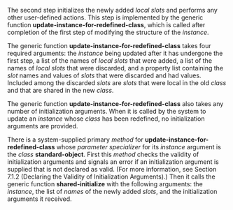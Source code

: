  



The second step initializes the newly added *local slots* and performs any other user-defined actions. This step is implemented by the generic function **update-instance-for-redefined-class**, which is called after completion of the first step of modifying the structure of the *instance*. 



The generic function **update-instance-for-redefined-class** takes four required arguments: the *instance* being updated after it has undergone the first step, a list of the names of *local slots* that were added, a list of the names of *local slots* that were discarded, and a property list containing the *slot* names and values of *slots* that were discarded and had values. Included among the discarded *slots* are *slots* that were local in the old *class* and that are shared in the new *class*. 



The generic function **update-instance-for-redefined-class** also takes any number of initialization arguments. When it is called by the system to update an *instance* whose *class* has been redefined, no initialization arguments are provided. 



There is a system-supplied primary *method* for **update-instance-for-redefined-class** whose *parameter specializer* for its *instance* argument is the *class* **standard-object**. First this *method* checks the validity of initialization arguments and signals an error if an initialization argument is supplied that is not declared as valid. (For more information, see Section 7.1.2 (Declaring the Validity of Initialization Arguments).) Then it calls the generic function **shared-initialize** with the following arguments: the *instance*, the list of *names* of the newly added *slots*, and the initialization arguments it received. 



